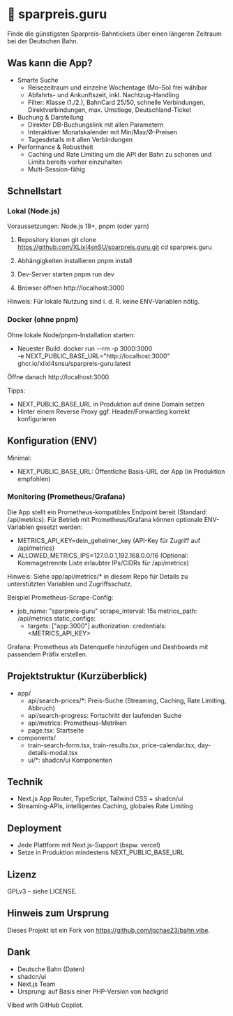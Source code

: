 # 🚂 sparpreis.guru

Finde die günstigsten Sparpreis-Bahntickets über einen längeren Zeitraum bei der Deutschen Bahn.

## Was kann die App?

- Smarte Suche
  - Reisezeitraum und einzelne Wochentage (Mo–So) frei wählbar
  - Abfahrts- und Ankunftszeit, inkl. Nachtzug-Handling
  - Filter: Klasse (1./2.), BahnCard 25/50, schnelle Verbindungen, Direktverbindungen, max. Umstiege, Deutschland-Ticket
- Buchung & Darstellung
  - Direkter DB-Buchungslink mit allen Parametern
  - Interaktiver Monatskalender mit Min/Max/Ø-Preisen
  - Tagesdetails mit allen Verbindungen
- Performance & Robustheit
  - Caching und Rate Limiting um die API der Bahn zu schonen und Limits bereits vorher einzuhalten
  - Multi-Session-fähig

## Schnellstart

### Lokal (Node.js)

Voraussetzungen: Node.js 18+, pnpm (oder yarn)

1. Repository klonen
   git clone https://github.com/XLixl4snSU/sparpreis.guru.git
   cd sparpreis.guru

2. Abhängigkeiten installieren
   pnpm install

3. Dev-Server starten
   pnpm run dev

4. Browser öffnen
   http://localhost:3000

Hinweis: Für lokale Nutzung sind i. d. R. keine ENV-Variablen nötig.

### Docker (ohne pnpm)

Ohne lokale Node/pnpm-Installation starten:

- Neuester Build:
  docker run --rm -p 3000:3000 \
    -e NEXT_PUBLIC_BASE_URL="http://localhost:3000" \
    ghcr.io/xlixl4snsu/sparpreis-guru:latest

Öffne danach http://localhost:3000.

Tipps:
- NEXT_PUBLIC_BASE_URL in Produktion auf deine Domain setzen
- Hinter einem Reverse Proxy ggf. Header/Forwarding korrekt konfigurieren

## Konfiguration (ENV)

Minimal:
- NEXT_PUBLIC_BASE_URL: Öffentliche Basis-URL der App (in Produktion empfohlen)

### Monitoring (Prometheus/Grafana)

Die App stellt ein Prometheus-kompatibles Endpoint bereit (Standard: /api/metrics). Für Betrieb mit Prometheus/Grafana können optionale ENV-Variablen gesetzt werden:

- METRICS_API_KEY=dein_geheimer_key
  (API-Key für Zugriff auf /api/metrics)
- ALLOWED_METRICS_IPS=127.0.0.1,192.168.0.0/16
  (Optional: Kommagetrennte Liste erlaubter IPs/CIDRs für /api/metrics)

Hinweis: Siehe app/api/metrics/* in diesem Repo für Details zu unterstützten Variablen und Zugriffsschutz.

Beispiel Prometheus-Scrape-Config:
- job_name: "sparpreis-guru"
  scrape_interval: 15s
  metrics_path: /api/metrics
  static_configs:
    - targets: ["app:3000"]
  authorization:
    credentials: <METRICS_API_KEY>

Grafana: Prometheus als Datenquelle hinzufügen und Dashboards mit passendem Präfix erstellen.

## Projektstruktur (Kurzüberblick)

- app/
  - api/search-prices/*: Preis-Suche (Streaming, Caching, Rate Limiting, Abbruch)
  - api/search-progress: Fortschritt der laufenden Suche
  - api/metrics: Prometheus-Metriken
  - page.tsx: Startseite
- components/
  - train-search-form.tsx, train-results.tsx, price-calendar.tsx, day-details-modal.tsx
  - ui/*: shadcn/ui Komponenten

## Technik

- Next.js App Router, TypeScript, Tailwind CSS + shadcn/ui
- Streaming-APIs, intelligentes Caching, globales Rate Limiting

## Deployment

- Jede Plattform mit Next.js-Support (bspw. vercel)
- Setze in Produktion mindestens NEXT_PUBLIC_BASE_URL

## Lizenz

GPLv3 – siehe LICENSE.

## Hinweis zum Ursprung

Dieses Projekt ist ein Fork von https://github.com/jschae23/bahn.vibe.

## Dank

- Deutsche Bahn (Daten)
- shadcn/ui
- Next.js Team
- Ursprung: auf Basis einer PHP-Version von hackgrid

Vibed with GitHub Copilot.